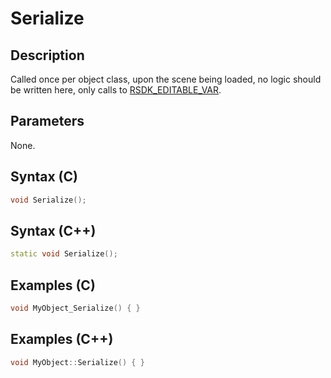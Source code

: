 # Serialize

## Description
Called once per object class, upon the scene being loaded, no logic should be written here, only calls to [RSDK_EDITABLE_VAR](TODO).

## Parameters
None.

## Syntax (C)
```c
void Serialize();
```

## Syntax (C++)
```cpp
static void Serialize();
```

## Examples (C)
```c
void MyObject_Serialize() { }
```

## Examples (C++)
```cpp
void MyObject::Serialize() { }
```
